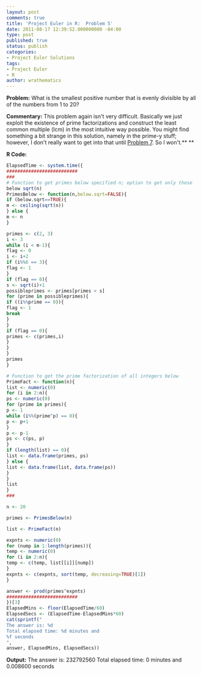 ```yaml
---
layout: post
comments: true
title: 'Project Euler in R:  Problem 5'
date: 2011-08-17 12:39:52.000000000 -04:00
type: post
published: true
status: publish
categories:
- Project Euler Solutions
tags:
- Project Euler
- R
author: wrathematics
---
```



**Problem:** What is the smallest positive number that is evenly
divisible by all of the numbers from 1 to 20?

**Commentary:** This problem again isn't very difficult. Basically we
just exploit the existence of prime factorizations and construct the
least common multiple (lcm) in the most intuitive way possible. You
might find something a bit strange in this solution, namely in the
prime-y stuff; however, I don't really want to get into that until
[Problem
7](http://librestats.wordpress.com/2011/08/19/project-euler-in-r-problem-7/ "Project Euler in R:  Problem 7").
So I won't.**
**

**R Code:**

```R
ElapsedTime <- system.time({
##########################
###
# Function to get primes below specified n; option to get only those
below sqrt(n)
PrimesBelow <- function(n,below.sqrt=FALSE){
if (below.sqrt==TRUE){
m <- ceiling(sqrt(n))
} else {
m <- n
}

primes <- c(2, 3)
i <- 3
while (i < m-1){
flag <- 0
i <- i+2
if (i%%6 == 3){
flag <- 1
}
if (flag == 0){
s <- sqrt(i)+1
possibleprimes <- primes[primes < s]
for (prime in possibleprimes){
if ((i%%prime == 0)){
flag <- 1
break
}
}
if (flag == 0){
primes <- c(primes,i)
}
}
}
primes
}

# Function to get the prime factorization of all integers below
PrimeFact <- function(n){
list <- numeric(0)
for (i in 2:n){
ps <- numeric(0)
for (prime in primes){
p <- 1
while (i%%(prime^p) == 0){
p <- p+1
}
p <- p-1
ps <- c(ps, p)
}
if (length(list) == 0){
list <- data.frame(primes, ps)
} else {
list <- data.frame(list, data.frame(ps))
}
}
list
}
###

n <- 20

primes <- PrimesBelow(n)

list <- PrimeFact(n)

expnts <- numeric(0)
for (nump in 1:length(primes)){
temp <- numeric(0)
for (i in 2:n){
temp <- c(temp, list[[i]][nump])
}
expnts <- c(expnts, sort(temp, decreasing=TRUE)[1])
}

answer <- prod(primes^expnts)
##########################
})[3]
ElapsedMins <- floor(ElapsedTime/60)
ElapsedSecs <- (ElapsedTime-ElapsedMins*60)
cat(sprintf("
The answer is: %d
Total elapsed time: %d minutes and
%f seconds
",
answer, ElapsedMins, ElapsedSecs))

```

**Output:**
The answer is: 232792560
Total elapsed time: 0 minutes and 0.008600 seconds

